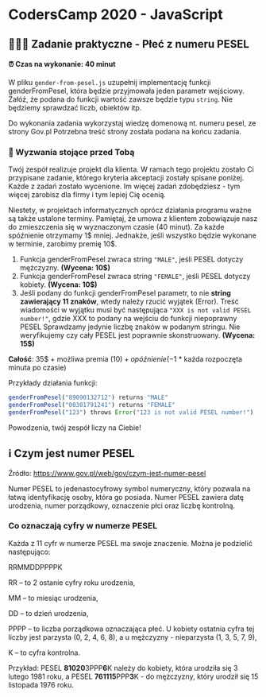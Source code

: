 # CodersCamp 2020 - JavaScript
## 🧑‍🤝‍🧑 Zadanie praktyczne - Płeć z numeru PESEL

#### ⏰ Czas na wykonanie: 40 minut

W pliku `gender-from-pesel.js` uzupełnij implementację funkcji genderFromPesel, 
która będzie przyjmowała jeden parametr wejściowy.
Załóż, że podana do funkcji wartość zawsze będzie typu `string`.
Nie będziemy sprawdzać liczb, obiektów itp.

Do wykonania zadania wykorzystaj wiedzę domenową nt. numeru pesel, ze strony Gov.pl
Potrzebna treść strony została podana na końcu zadania.

### 🚀 Wyzwania stojące przed Tobą

Twój zespół realizuje projekt dla klienta.
W ramach tego projektu zostało Ci przypisane zadanie, 
którego kryteria akceptacji zostały spisane poniżej.
Każde z zadań zostało wycenione. Im więcej zadań zdobędziesz - tym więcej zarobisz dla firmy i tym lepiej Cię ocenią.

Niestety, w projektach informatycznych oprócz działania programu ważne są także ustalone terminy.
Pamiętaj, że umowa z klientem zobowiązuje nasz do zmieszczenia się w wyznaczonym czasie (40 minut).
Za każde spóźnienie otrzymamy 1$ mniej. Jednakże, jeśli wszystko będzie wykonane w terminie, zarobimy premię 10$.

1. Funkcja genderFromPesel zwraca string `"MALE"`, jeśli PESEL dotyczy mężczyzny. **(Wycena: 10$)**
2. Funkcja genderFromPesel zwraca string `"FEMALE"`, jeśli PESEL dotyczy kobiety. **(Wycena: 10$)**
3. Jeśli podany do funkcji genderFromPesel parametr, to nie **string zawierający 11 znaków**, wtedy należy rzucić wyjątek (Error). 
Treść wiadomości w wyjątku musi być następująca `"XXX is not valid PESEL number!"`, gdzie XXX to podany na wejściu do funkcji niepoprawny PESEL
Sprawdzamy jedynie liczbę znaków w podanym stringu. Nie weryfikujemy czy cały PESEL jest poprawnie skonstruowany.
**(Wycena: 15$)**

**Całość**: 35$ + możliwa premia (10$) + opóźnienie (-1$ * każda rozpoczęta minuta po czasie)

Przykłady działania funkcji:
```js
genderFromPesel("89090132712") returns "MALE"
genderFromPesel("00301791241") returns "FEMALE"
genderFromPesel("123") throws Error("123 is not valid PESEL number!")
```

Powodzenia, twój zespół liczy na Ciebie! 


## ℹ️ Czym jest numer PESEL
Źródło: https://www.gov.pl/web/gov/czym-jest-numer-pesel

Numer PESEL to jedenastocyfrowy symbol numeryczny, 
który pozwala na łatwą identyfikację osoby, która go posiada. 
Numer PESEL zawiera datę urodzenia, numer porządkowy, oznaczenie płci oraz liczbę kontrolną.

### Co oznaczają cyfry w numerze PESEL
Każda z 11 cyfr w numerze PESEL ma swoje znaczenie. Można je podzielić następująco:

RRMMDDPPPPK

RR – to 2 ostanie cyfry roku urodzenia,

MM – to miesiąc urodzenia,

DD – to dzień urodzenia,

PPPP – to liczba porządkowa oznaczająca płeć. 
U kobiety ostatnia cyfra tej liczby jest parzysta (0, 2, 4, 6, 8), 
a u mężczyzny - nieparzysta (1, 3, 5, 7, 9),

K – to cyfra kontrolna.

Przykład: PESEL **81020**3PPP**6**K należy do kobiety, 
która urodziła się 3 lutego 1981 roku, 
a PESEL **761115**PPP**3**K - do mężczyzny, 
który urodził się 15 listopada 1976 roku.

